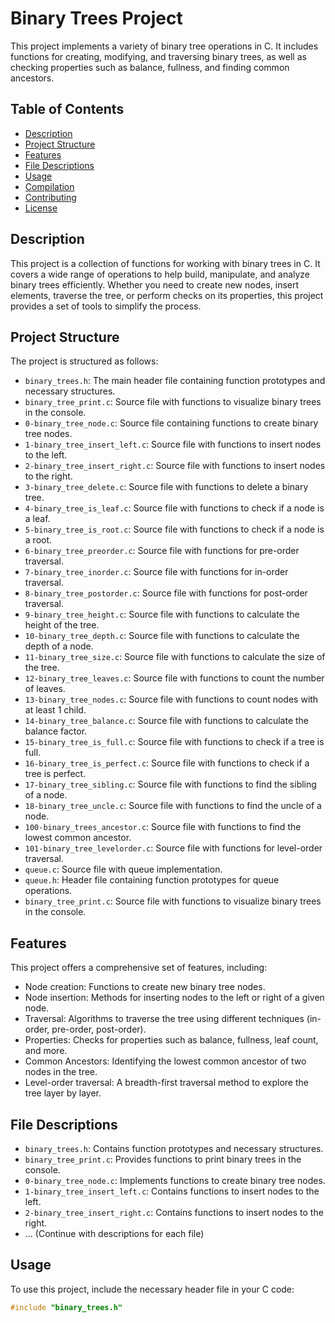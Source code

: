 Binary Trees Project
====================

This project implements a variety of binary tree operations in C. It includes functions for creating, modifying, and traversing binary trees, as well as checking properties such as balance, fullness, and finding common ancestors.

Table of Contents
-----------------
- [Description](#description)
- [Project Structure](#project-structure)
- [Features](#features)
- [File Descriptions](#file-descriptions)
- [Usage](#usage)
- [Compilation](#compilation)
- [Contributing](#contributing)
- [License](#license)

Description
-----------
This project is a collection of functions for working with binary trees in C. It covers a wide range of operations to help build, manipulate, and analyze binary trees efficiently. Whether you need to create new nodes, insert elements, traverse the tree, or perform checks on its properties, this project provides a set of tools to simplify the process.

Project Structure
-----------------
The project is structured as follows:

- `binary_trees.h`: The main header file containing function prototypes and necessary structures.
- `binary_tree_print.c`: Source file with functions to visualize binary trees in the console.
- `0-binary_tree_node.c`: Source file containing functions to create binary tree nodes.
- `1-binary_tree_insert_left.c`: Source file with functions to insert nodes to the left.
- `2-binary_tree_insert_right.c`: Source file with functions to insert nodes to the right.
- `3-binary_tree_delete.c`: Source file with functions to delete a binary tree.
- `4-binary_tree_is_leaf.c`: Source file with functions to check if a node is a leaf.
- `5-binary_tree_is_root.c`: Source file with functions to check if a node is a root.
- `6-binary_tree_preorder.c`: Source file with functions for pre-order traversal.
- `7-binary_tree_inorder.c`: Source file with functions for in-order traversal.
- `8-binary_tree_postorder.c`: Source file with functions for post-order traversal.
- `9-binary_tree_height.c`: Source file with functions to calculate the height of the tree.
- `10-binary_tree_depth.c`: Source file with functions to calculate the depth of a node.
- `11-binary_tree_size.c`: Source file with functions to calculate the size of the tree.
- `12-binary_tree_leaves.c`: Source file with functions to count the number of leaves.
- `13-binary_tree_nodes.c`: Source file with functions to count nodes with at least 1 child.
- `14-binary_tree_balance.c`: Source file with functions to calculate the balance factor.
- `15-binary_tree_is_full.c`: Source file with functions to check if a tree is full.
- `16-binary_tree_is_perfect.c`: Source file with functions to check if a tree is perfect.
- `17-binary_tree_sibling.c`: Source file with functions to find the sibling of a node.
- `18-binary_tree_uncle.c`: Source file with functions to find the uncle of a node.
- `100-binary_trees_ancestor.c`: Source file with functions to find the lowest common ancestor.
- `101-binary_tree_levelorder.c`: Source file with functions for level-order traversal.
- `queue.c`: Source file with queue implementation.
- `queue.h`: Header file containing function prototypes for queue operations.
- `binary_tree_print.c`: Source file with functions to visualize binary trees in the console.

Features
--------
This project offers a comprehensive set of features, including:
- Node creation: Functions to create new binary tree nodes.
- Node insertion: Methods for inserting nodes to the left or right of a given node.
- Traversal: Algorithms to traverse the tree using different techniques (in-order, pre-order, post-order).
- Properties: Checks for properties such as balance, fullness, leaf count, and more.
- Common Ancestors: Identifying the lowest common ancestor of two nodes in the tree.
- Level-order traversal: A breadth-first traversal method to explore the tree layer by layer.

File Descriptions
-----------------
- `binary_trees.h`: Contains function prototypes and necessary structures.
- `binary_tree_print.c`: Provides functions to print binary trees in the console.
- `0-binary_tree_node.c`: Implements functions to create binary tree nodes.
- `1-binary_tree_insert_left.c`: Contains functions to insert nodes to the left.
- `2-binary_tree_insert_right.c`: Contains functions to insert nodes to the right.
- ... (Continue with descriptions for each file)

Usage
-----
To use this project, include the necessary header file in your C code:

```c
#include "binary_trees.h"

